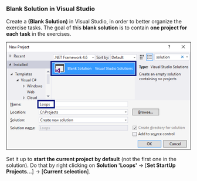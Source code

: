 ### Blank Solution in Visual Studio

Create a **(Blank Solution)** in Visual Studio, in order to better organize the exercise tasks. The goal of this **blank solution** is to contain **one project for each task** in the exercises.
  
![](/assets/chapter-5-images/00.Blank-visual-studio-01.png)

Set it up to **start the current project by default** (not the first one in the solution). Do that by right clicking on **Solution 'Loops'** -> [**Set StartUp Projects…**] -> [**Current selection**].
